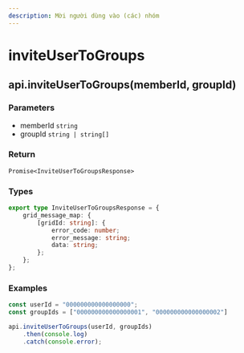 ```yaml
---
description: Mời người dùng vào (các) nhóm
---
```


# inviteUserToGroups

## api.inviteUserToGroups(memberId, groupId)

### Parameters

* memberId `string`
* groupId `string | string[]`

### Return

`Promise<InviteUserToGroupsResponse>`

### Types

```typescript
export type InviteUserToGroupsResponse = {
    grid_message_map: {
        [gridId: string]: {
            error_code: number;
            error_message: string;
            data: string;
        };
    };
};
```

### Examples

```javascript
const userId = "000000000000000000";
const groupIds = ["000000000000000001", "000000000000000002"]

api.inviteUserToGroups(userId, groupIds)
    .then(console.log)
    .catch(console.error);
```
